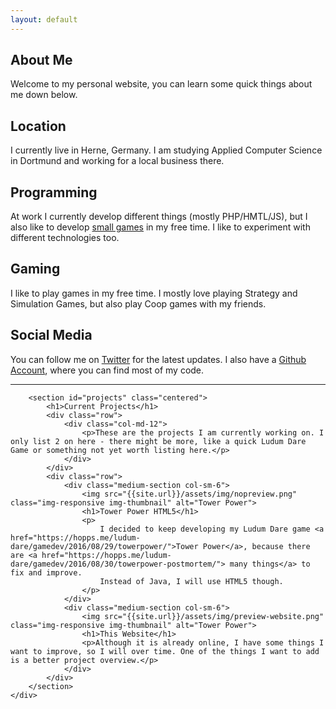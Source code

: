 ```yaml
---
layout: default
---
```

<div class="col-lg-12">
    <div class="row">
        <section id="about" class="centered">
            <h1>About Me</h1>
            <div class="row">
                <div class="col-md-12">
                    <p>Welcome to my personal website, you can learn some quick things about me down below.</p>
                </div>
            </div>
            <div class="row">
                <div class="medium-section col-md-3 col-sm-6">
                    <h1>Location</h1>
                    <p>I currently live in Herne, Germany. I am studying Applied Computer Science in Dortmund and working for a local business there.</p>
                </div>
                <div class="medium-section col-md-3 col-sm-6">
                    <h1>Programming</h1>
                    <p>At work I currently develop different things (mostly PHP/HMTL/JS), but I also like to develop <a href="{{site.url}}/games/">small games</a> in my free time. I like to experiment with different technologies too.</p>
                </div>
                <div class="medium-section col-md-3 col-sm-6">
                    <h1>Gaming</h1>
                    <p>I like to play games in my free time. I mostly love playing Strategy and Simulation Games, but also play Coop games with my friends.</p>
                </div>
                <div class="medium-section col-md-3 col-sm-6">
                    <h1>Social Media</h1>
                    <p>You can follow me on <a href="https://twitter.com/dev_hopps">Twitter</a> for the latest updates. I also have a <a href="https://github.com/devhopps">Github Account</a>, where you can find most of my code.</p>
                </div>
            </div>
            <hr>
        </section>

        <section id="projects" class="centered">
            <h1>Current Projects</h1>
            <div class="row">
                <div class="col-md-12">
                    <p>These are the projects I am currently working on. I only list 2 on here - there might be more, like a quick Ludum Dare Game or something not yet worth listing here.</p>
                </div>
            </div>
            <div class="row">
                <div class="medium-section col-sm-6">
                    <img src="{{site.url}}/assets/img/nopreview.png" class="img-responsive img-thumbnail" alt="Tower Power">
                    <h1>Tower Power HTML5</h1>
                    <p>
                        I decided to keep developing my Ludum Dare game <a href="https://hopps.me/ludum-dare/gamedev/2016/08/29/towerpower/">Tower Power</a>, because there are <a href="https://hopps.me/ludum-dare/gamedev/2016/08/30/towerpower-postmortem/"> many things</a> to fix and improve.
                        Instead of Java, I will use HTML5 though.
                    </p>
                </div>
                <div class="medium-section col-sm-6">
                    <img src="{{site.url}}/assets/img/preview-website.png" class="img-responsive img-thumbnail" alt="Tower Power">
                    <h1>This Website</h1>
                    <p>Although it is already online, I have some things I want to improve, so I will over time. One of the things I want to add is a better project overview.</p>
                </div>
            </div>
        </section>
    </div>
</div>
